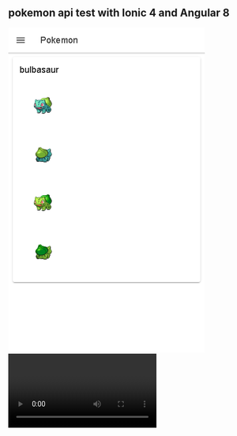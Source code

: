 ## pokemon api test with Ionic 4 and Angular 8

![image](src/assets/icon/pokemon.png)
![video](src/assets/icon/pokemon.webm)